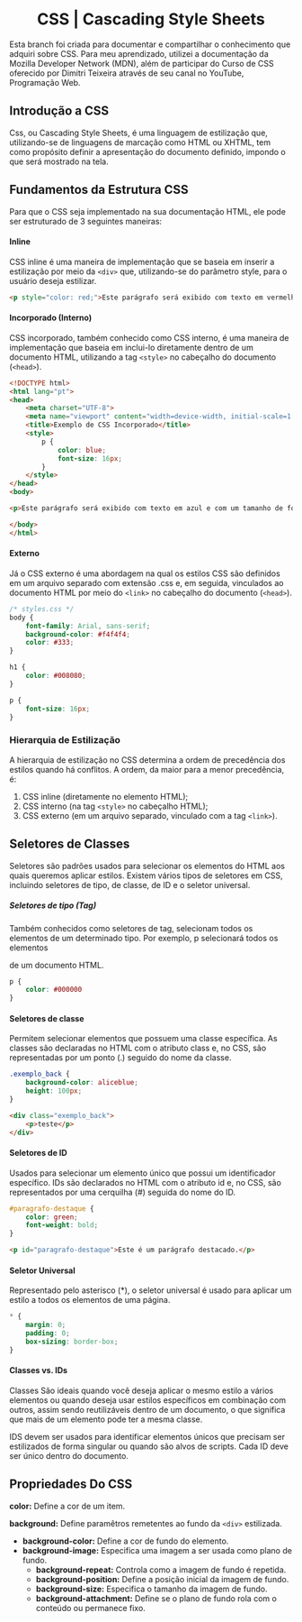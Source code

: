 <h1 align="center">CSS | Cascading Style Sheets</h1>

Esta branch foi criada para documentar e compartilhar o conhecimento que adquiri sobre CSS. Para meu aprendizado, utilizei a documentação da Mozilla Developer Network (MDN), além de participar do Curso de CSS oferecido por Dimitri Teixeira através de seu canal no YouTube, Programação Web.

## Introdução a CSS

Css, ou Cascading Style Sheets, é uma linguagem de estilização que, utilizando-se de linguagens de marcação como HTML ou XHTML, tem como propósito definir a apresentação do documento definido, impondo o que será mostrado na tela. 

## Fundamentos da Estrutura CSS

Para que o CSS seja implementado na sua documentação HTML, ele pode ser estruturado de 3 seguintes maneiras:

#### Inline

CSS inline é uma maneira de implementação que se baseia em inserir a estilização por meio da `<div>` que, utilizando-se do parâmetro style, para 
o usuário deseja estilizar. 

```html
<p style="color: red;">Este parágrafo será exibido com texto em vermelho.</p>
```

#### Incorporado (Interno)

CSS incorporado, também conhecido como CSS interno, é uma maneira de implementação que baseia em inclui-lo diretamente dentro de um documento HTML, utilizando a tag `<style>` no cabeçalho do documento (`<head>`). 

```html
<!DOCTYPE html>
<html lang="pt">
<head>
    <meta charset="UTF-8">
    <meta name="viewport" content="width=device-width, initial-scale=1.0">
    <title>Exemplo de CSS Incorporado</title>
    <style>
        p {
            color: blue;
            font-size: 16px;
        }
    </style>
</head>
<body>

<p>Este parágrafo será exibido com texto em azul e com um tamanho de fonte de 16px.</p>

</body>
</html>
```

#### Externo

Já o CSS externo é uma abordagem na qual os estilos CSS são definidos em um arquivo separado com extensão .css e, em seguida, vinculados ao documento HTML por meio do `<link>` no cabeçalho do documento (`<head>`).

```css
/* styles.css */
body {
    font-family: Arial, sans-serif;
    background-color: #f4f4f4;
    color: #333;
}

h1 {
    color: #008080;
}

p {
    font-size: 16px;
}
```

### Hierarquia de Estilização

A hierarquia de estilização no CSS determina a ordem de precedência dos estilos quando há conflitos. A ordem, da maior para a menor precedência, é: 
1. CSS inline (diretamente no elemento HTML); 
2. CSS interno (na tag `<style>` no cabeçalho HTML); 
3. CSS externo (em um arquivo separado, vinculado com a tag `<link>`).


## Seletores de Classes

Seletores são padrões usados para selecionar os elementos do HTML aos quais queremos aplicar estilos. Existem vários tipos de seletores em CSS, incluindo seletores de tipo, de classe, de ID e o seletor universal.

##### Seletores de tipo (Tag)

Também conhecidos como seletores de tag, selecionam todos os elementos de um determinado tipo. Por exemplo, p selecionará todos os elementos <p> de um documento HTML.

```css
p {
    color: #000000
}
```

#### Seletores de classe

Permitem selecionar elementos que possuem uma classe específica. As classes são declaradas no HTML com o atributo class e, no CSS, são representadas por um ponto (.) seguido do nome da classe. 

```css
.exemplo_back {
    background-color: aliceblue;
    height: 100px;
}
```

```html
<div class="exemplo_back">
    <p>teste</p>
</div>
```

#### Seletores de ID

Usados para selecionar um elemento único que possui um identificador específico. IDs são declarados no HTML com o atributo id e, no CSS, são representados por uma cerquilha (#) seguida do nome do ID. 

```css
#paragrafo-destaque {
    color: green;
    font-weight: bold;
}
```

```html
<p id="paragrafo-destaque">Este é um parágrafo destacado.</p>
```

#### Seletor Universal

Representado pelo asterisco (*), o seletor universal é usado para aplicar um estilo a todos os elementos de uma página. 

```css
* {
    margin: 0;
    padding: 0;
    box-sizing: border-box;
}
```

#### Classes vs. IDs

Classes São ideais quando você deseja aplicar o mesmo estilo a vários elementos ou quando deseja usar estilos específicos em combinação com outros, assim sendo reutilizáveis dentro de um documento, o que significa que mais de um elemento pode ter a mesma classe.

IDS devem ser usados para identificar elementos únicos que precisam ser estilizados de forma singular ou quando são alvos de scripts. Cada ID deve ser único dentro do documento.

## Propriedades Do CSS

__color:__ Define a cor de um item.

__background:__ Define paramêtros remetentes ao fundo da `<div>` estilizada.
- __background-color:__ Define a cor de fundo do elemento.
- __background-image:__ Especifica uma imagem a ser usada como plano de fundo.
    - __background-repeat:__ Controla como a imagem de fundo é repetida.
    - __background-position:__ Define a posição inicial da imagem de fundo.
    - __background-size:__ Especifica o tamanho da imagem de fundo.
    - __background-attachment:__ Define se o plano de fundo rola com o conteúdo ou permanece fixo.

